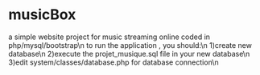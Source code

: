 # musicBox
a simple website project for music streaming online coded in php/mysql/bootstrap\n
to run the application , you should:\n
1)create new database\n
2)execute the projet_musique.sql file in your new database\n
3)edit system/classes/database.php for database connection\n
